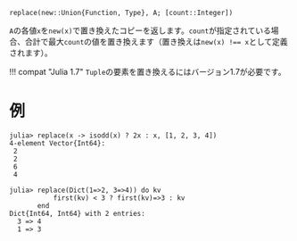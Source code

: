 ```
replace(new::Union{Function, Type}, A; [count::Integer])
```

`A`の各値`x`を`new(x)`で置き換えたコピーを返します。`count`が指定されている場合、合計で最大`count`の値を置き換えます（置き換えは`new(x) !== x`として定義されます）。

!!! compat "Julia 1.7"
    `Tuple`の要素を置き換えるにはバージョン1.7が必要です。


# 例

```jldoctest
julia> replace(x -> isodd(x) ? 2x : x, [1, 2, 3, 4])
4-element Vector{Int64}:
 2
 2
 6
 4

julia> replace(Dict(1=>2, 3=>4)) do kv
           first(kv) < 3 ? first(kv)=>3 : kv
       end
Dict{Int64, Int64} with 2 entries:
  3 => 4
  1 => 3
```
